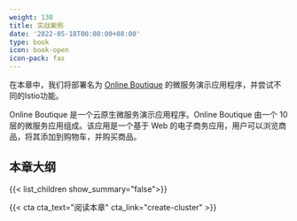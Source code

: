 ```yaml
---
weight: 130
title: 实战案例
date: '2022-05-18T00:00:00+08:00'
type: book
icon: book-open
icon-pack: fas
---
```


在本章中，我们将部署名为 [Online Boutique](https://github.com/GoogleCloudPlatform/microservices-demo) 的微服务演示应用程序，并尝试不同的Istio功能。

Online Boutique 是一个云原生微服务演示应用程序。Online Boutique 由一个 10 层的微服务应用组成。该应用是一个基于 Web 的电子商务应用，用户可以浏览商品，将其添加到购物车，并购买商品。

## 本章大纲

{{< list_children show_summary="false">}}

{{< cta cta_text="阅读本章" cta_link="create-cluster" >}}